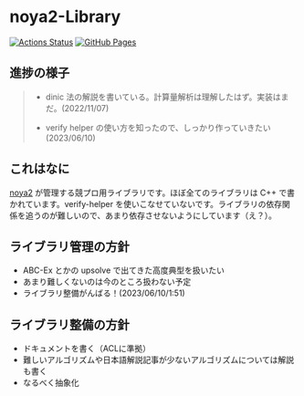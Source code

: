 # noya2-Library

[![Actions Status](https://github.com/noya2ruler/Library/workflows/verify/badge.svg)](https://github.com/noya2ruler/noya2_Library/actions)
[![GitHub Pages](https://img.shields.io/static/v1?label=GitHub+Pages&message=+&color=brightgreen&logo=github)](https://noya2ruler.github.io/noya2_Library/)


## 進捗の様子

> - dinic 法の解説を書いている。計算量解析は理解したはず。実装はまだ。(2022/11/07)
>
> - verify helper の使い方を知ったので、しっかり作っていきたい (2023/06/10)

## これはなに

[noya2](https://twitter.com/noya2ruler) が管理する競プロ用ライブラリです。ほぼ全てのライブラリは C++ で書かれています。verify-helper を使いこなせていないです。ライブラリの依存関係を追うのが難しいので、あまり依存させないようにしています（え？）。

## ライブラリ管理の方針

- ABC-Ex とかの upsolve で出てきた高度典型を扱いたい
- あまり難しくないのは今のところ扱わない予定
- ライブラリ整備がんばる！(2023/06/10/1:51)

## ライブラリ整備の方針

- ドキュメントを書く（ACLに準拠）
- 難しいアルゴリズムや日本語解説記事が少ないアルゴリズムについては解説も書く
- なるべく抽象化
